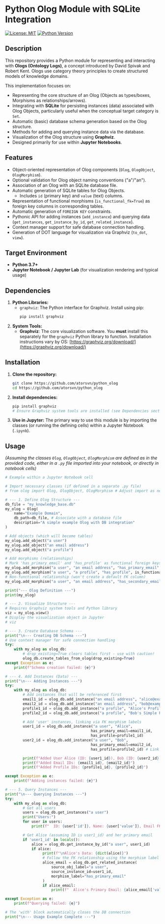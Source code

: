 # Python Olog Module with SQLite Integration

[![License: MIT](https://img.shields.io/badge/License-MIT-yellow.svg)](https://opensource.org/licenses/MIT)
[![Python Version](https://img.shields.io/badge/python-3.7+-blue.svg)](https://www.python.org/)

## Description

This repository provides a Python module for representing and interacting with **Ologs (Ontology Logs)**, a concept introduced by David Spivak and Robert Kent. Ologs use category theory principles to create structured models of knowledge domains.

This implementation focuses on:
* Representing the core structure of an Olog (Objects as types/boxes, Morphisms as relationships/arrows).
* Integrating with **SQLite** for persisting instances (data) associated with Olog Objects, particularly useful when the conceptual target category is `Set`.
* Automatic (basic) database schema generation based on the Olog structure.
* Methods for adding and querying instance data via the database.
* Visualization of the Olog structure using **Graphviz**.
* Designed primarily for use within **Jupyter Notebooks**.

## Features

* Object-oriented representation of Olog components (`Olog`, `OlogObject`, `OlogMorphism`).
* Optional validation for Olog object naming conventions ("a"/"an").
* Association of an Olog with an SQLite database file.
* Automatic generation of SQLite tables for Olog Objects.
    * Includes `id` (primary key) and `value` (text) columns.
* Representation of functional morphisms (`is_functional_fk=True`) as foreign key columns in corresponding tables.
* Automatic generation of `FOREIGN KEY` constraints.
* Pythonic API for adding instances (`add_instance`) and querying data (`get_instances`, `get_instance_by_id`, `get_related_instance`).
* Context manager support for safe database connection handling.
* Generation of DOT language for visualization via Graphviz (`to_dot`, `view`).

## Target Environment

* **Python 3.7+**
* **Jupyter Notebook / Jupyter Lab** (for visualization rendering and typical usage)

## Dependencies

1.  **Python Libraries:**
    * `graphviz`: The Python interface for Graphviz. Install using pip:
        ```bash
        pip install graphviz
        ```
2.  **System Tools:**
    * **Graphviz**: The core visualization software. You **must** install this separately for the `graphviz` Python library to function. Installation instructions vary by OS: [https://graphviz.org/download/](https://graphviz.org/download/)

## Installation

1.  **Clone the repository:**
    ```bash
    git clone https://github.com/atorsvn/python_olog
    cd https://github.com/atorsvn/python_olog
    ```
2.  **Install dependencies:**
    ```bash
    pip install graphviz
    # Ensure Graphviz system tools are installed (see Dependencies section)
    ```
3.  **Use in Jupyter:** The primary way to use this module is by importing the classes (or running the defining cells) within a Jupyter Notebook (`.ipynb`).

## Usage

*(Assuming the classes `Olog`, `OlogObject`, `OlogMorphism` are defined as in the provided code, either in a `.py` file imported into your notebook, or directly in notebook cells)*

```python
# Example within a Jupyter Notebook cell

# Import necessary classes (if defined in a separate .py file)
# from olog import Olog, OlogObject, OlogMorphism # Adjust import as needed

# --- 1. Define Olog Structure ---
db_file = "my_knowledge_base.db"
my_olog = Olog(
    name="Example Domain",
    db_path=db_file, # Associate with a database file
    description="A simple example Olog with DB integration"
)

# Add objects (which will become tables)
my_olog.add_object("a user")
my_olog.add_object("an email address")
my_olog.add_object("a profile")

# Add morphisms (relationships)
# Mark 'has_primary_email' and 'has_profile' as functional foreign keys
my_olog.add_morphism("a user", "an email address", "has_primary_email", is_functional_fk=True)
my_olog.add_morphism("a user", "a profile", "has_profile", is_functional_fk=True)
# Non-functional relationship (won't create a default FK column)
my_olog.add_morphism("a user", "an email address", "has_secondary_email")

print("--- Olog Definition ---")
print(my_olog)

# --- 2. Visualize Structure ---
# Requires Graphviz system tools and Python library
viz = my_olog.view()
# Display the visualization object in Jupyter
# viz

# --- 3. Create Database Schema ---
print("\n--- Creating DB Schema ---")
# Use context manager for safe connection handling
try:
    with my_olog as olog_db:
        # drop_existing=True clears tables first - use with caution!
        olog_db.create_tables_from_olog(drop_existing=True)
except Exception as e:
    print(f"Schema creation failed: {e}")

# --- 4. Add Instances (Data) ---
print("\n--- Adding Instances ---")
try:
    with my_olog as olog_db:
        # Add instances that will be referenced first
        email1_id = olog_db.add_instance("an email address", "alice@example.com")
        email2_id = olog_db.add_instance("an email address", "bob@example.com")
        profile1_id = olog_db.add_instance("a profile", "Alice's Profile Data...")
        profile2_id = olog_db.add_instance("a profile", "Bob's Simple Profile")

        # Add 'user' instances, linking via FK morphism labels
        user1_id = olog_db.add_instance("a user", "Alice",
                                       has_primary_email=email1_id,
                                       has_profile=profile1_id)
        user2_id = olog_db.add_instance("a user", "Bob",
                                       has_primary_email=email2_id,
                                       has_profile=profile2_id) # Link Bob to Profile 2

        print(f"Added User Alice (ID: {user1_id}), Bob (ID: {user2_id})")
        print(f"Added Email IDs: {email1_id}, {email2_id}")
        print(f"Added Profile IDs: {profile1_id}, {profile2_id}")

except Exception as e:
    print(f"Adding instances failed: {e}")

# --- 5. Query Instances ---
print("\n--- Querying Instances ---")
try:
    with my_olog as olog_db:
        # Get all users
        users = olog_db.get_instances("a user")
        print("Users:")
        for user in users:
            print(f"  ID: {user['id']}, Name: {user['value']}, Email FK: {user['has_primary_email_id']}, Profile FK: {user['has_profile_id']}")

        # Get Alice (assuming ID is user1_id) and her primary email
        if 'user1_id' in locals():
            alice = olog_db.get_instance_by_id("a user", user1_id)
            if alice:
                 print(f"\nAlice's Data: {dict(alice)}")
                 # Follow the FK relationship using the morphism label
                 alice_email = olog_db.get_related_instance(
                     source_obj_label="a user",
                     source_instance_id=user1_id,
                     morphism_label="has_primary_email"
                 )
                 if alice_email:
                     print(f"  Alice's Primary Email: {alice_email['value']} (ID: {alice_email['id']})")

except Exception as e:
    print(f"Querying failed: {e}")

# The 'with' block automatically closes the DB connection
print("\n--- Usage Example Complete ---")
